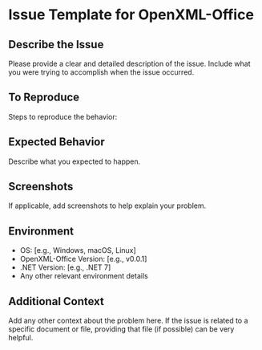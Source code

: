 # Issue Template for OpenXML-Office

## Describe the Issue

Please provide a clear and detailed description of the issue. Include what you were trying to accomplish when the issue occurred.

## To Reproduce

Steps to reproduce the behavior:

## Expected Behavior

Describe what you expected to happen.

## Screenshots

If applicable, add screenshots to help explain your problem.

## Environment

- OS: [e.g., Windows, macOS, Linux]
- OpenXML-Office Version: [e.g., v0.0.1]
- .NET Version: [e.g., .NET 7]
- Any other relevant environment details

## Additional Context

Add any other context about the problem here. If the issue is related to a specific document or file, providing that file (if possible) can be very helpful.
